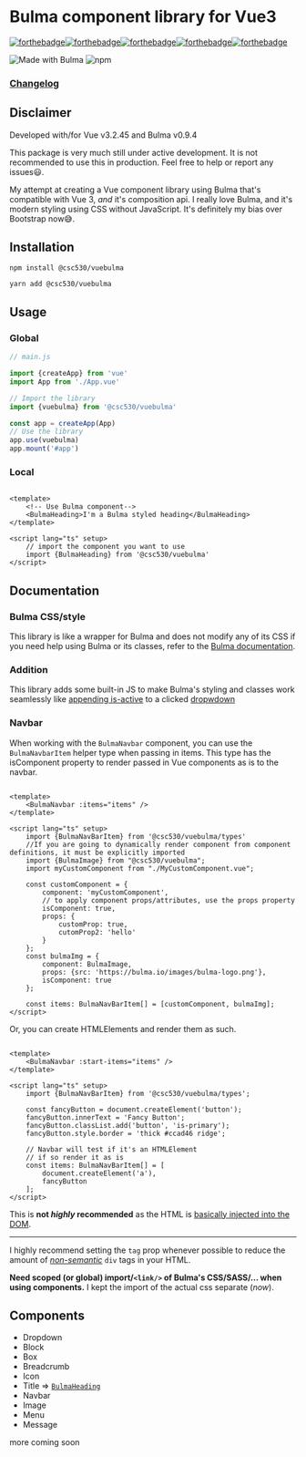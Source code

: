 # Bulma component library for Vue3

[![forthebadge](https://forthebadge.com/images/badges/built-with-love.svg)](https://forthebadge.com)[![forthebadge](https://forthebadge.com/images/badges/check-it-out.svg)](https://forthebadge.com)[![forthebadge](https://forthebadge.com/images/badges/gluten-free.svg)](https://forthebadge.com)[![forthebadge](https://forthebadge.com/images/badges/not-a-bug-a-feature.svg)](https://forthebadge.com)[![forthebadge](https://forthebadge.com/images/badges/powered-by-black-magic.svg)](https://forthebadge.com)

![Made with Bulma](https://img.shields.io/badge/made%20with-Bulma-00d1b2?style=roundyed-square)
![npm](https://img.shields.io/npm/dw/@csc530/vuebulma?label=npm%20downloads)

### [Changelog](docs/changelog.md)

## Disclaimer

Developed with/for Vue v3.2.45 and Bulma v0.9.4

This package is very much still under active development. It is not recommended to use this in production. Feel free to
help or report any issues😃.

My attempt at creating a Vue component library using Bulma that's compatible with Vue 3, _and_ it's composition api.
I really love Bulma, and it's modern styling using CSS without JavaScript. It's definitely my bias over Bootstrap now😅.

## Installation

`npm install @csc530/vuebulma`

`yarn add @csc530/vuebulma`

## Usage

### Global

```typescript
// main.js

import {createApp} from 'vue'
import App from './App.vue'

// Import the library
import {vuebulma} from '@csc530/vuebulma'

const app = createApp(App)
// Use the library
app.use(vuebulma)
app.mount('#app')
```

### Local

```vue

<template>
	<!-- Use Bulma component-->
	<BulmaHeading>I'm a Bulma styled heading</BulmaHeading>
</template>

<script lang="ts" setup>
	// import the component you want to use
	import {BulmaHeading} from '@csc530/vuebulma'
</script>
```

## Documentation

### Bulma CSS/style

This library is like a wrapper for Bulma and does not modify any of its CSS if you need help using Bulma or its classes,
refer to the [Bulma documentation](https://bulma.io/documentation/).

### Addition

This library adds some built-in JS to make Bulma's styling and classes work seamlessly
like [appending is-active](/src/components/containers/BulmaDropdown.vue#L4) to a
clicked [dropwdown](https://bulma.io/documentation/components/dropdown/#hoverable-or-toggable)

### Navbar

When working with the `BulmaNavbar` component, you can use the `BulmaNavbarItem` helper type when passing in items. This
type has the isComponent property to render passed in Vue components as is to the navbar.

```vue

<template>
	<BulmaNavbar :items="items" />
</template>

<script lang="ts" setup>
	import {BulmaNavBarItem} from '@csc530/vuebulma/types'
	//If you are going to dynamically render component from component definitions, it must be explicitly imported
	import {BulmaImage} from "@csc530/vuebulma";
	import myCustomComponent from "./MyCustomComponent.vue";

	const customComponent = {
		component: 'myCustomComponent',
		// to apply component props/attributes, use the props property
		isComponent: true,
		props: {
			customProp: true,
			cutomProp2: 'hello'
		}
	};
	const bulmaImg = {
		component: BulmaImage,
		props: {src: 'https://bulma.io/images/bulma-logo.png'},
		isComponent: true
	};

	const items: BulmaNavBarItem[] = [customComponent, bulmaImg];
</script>
```

Or, you can create
HTMLElements and render them as such.

```vue

<template>
	<BulmaNavbar :start-items="items" />
</template>

<script lang="ts" setup>
	import {BulmaNavBarItem} from '@csc530/vuebulma/types';

	const fancyButton = document.createElement('button');
	fancyButton.innerText = 'Fancy Button';
	fancyButton.classList.add('button', 'is-primary');
	fancyButton.style.border = 'thick #ccad46 ridge';

	// Navbar will test if it's an HTMLElement
	// if so render it as is
	const items: BulmaNavBarItem[] = [
		document.createElement('a'),
		fancyButton
	];
</script>
```

This is  **not *highly* recommended** as the HTML
is [basically injected into the DOM](./src/components/containers/navbar/BulmaNavbarItem.vue#L39).

---
I highly recommend setting the `tag` prop whenever possible to reduce the amount of [
*non-semantic*](https://developer.mozilla.org/en-US/docs/Glossary/semantics#semantics_in_html) `div` tags in your
HTML.

**Need scoped (or global) import/`<link/>` of Bulma's CSS/SASS/... when using components.** I kept the import of the
actual css
separate (*now*).

## Components

- Dropdown
- Block
- Box
- Breadcrumb
- Icon
- Title => [`BulmaHeading`](./src/components/BulmaHeading.vue)
- Navbar
- Image
- Menu
- Message

more coming soon